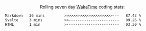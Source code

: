<p align="center">Rolling seven day <a href="https://wakatime.com/@syrkis"/>WakaTime</a> coding stats:</p>
<!--START_SECTION:waka-->

```txt
Markdown   36 mins         >>>>>>>>>>>>>>>>>>>>>>---   87.43 %
Svelte     3 mins          >>-----------------------   09.26 %
HTML       1 min           >------------------------   03.30 %
```

<!--END_SECTION:waka-->
